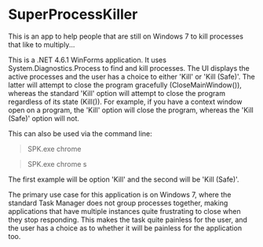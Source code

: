 # SuperProcessKiller
This is an app to help people that are still on Windows 7 to kill processes that like to multiply...

This is a .NET 4.6.1 WinForms application. It uses System.Diagnostics.Process to find and kill processes. The UI displays the active processes and the user has a choice to either 'Kill' or 'Kill (Safe)'. The latter will attempt to close the program gracefully (CloseMainWindow()), whereas the standard 'Kill' option will attempt to close the program regardless of its state (Kill()). For example, if you have a context window open on a program, the 'Kill' option will close the program, whereas the 'Kill (Safe)' option will not.

This can also be used via the command line:
>SPK.exe chrome

>SPK.exe chrome s

The first example will be option 'Kill' and the second will be 'Kill (Safe)'.

The primary use case for this application is on Windows 7, where the standard Task Manager does not group processes together, making applications that have multiple instances quite frustrating to close when they stop responding. This makes the task quite painless for the user, and the user has a choice as to whether it will be painless for the application too. 
